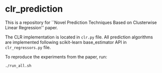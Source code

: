# clr_prediction

This is a repository for ``Novel Prediction Techniques Based on Clusterwise Linear Regression'' paper.

The CLR implementation is located in `clr.py` file. 
All prediction algorithms are implemented following scikit-learn base_estimator API in `clr_regressors.py` file.

To reproduce the experiments from the paper, run:
    
    ./run_all.sh
